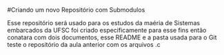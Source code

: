 #Criando um novo Repositório com Submodulos 

Esse repositório será usado para os estudos da maéria de  Sistemas embarcados da UFSC
foi criado especificamente para esse fins então conatara com dois documentos, esse README e a pasta usada para o Git teste 
o repositório da aula anterior com os arquivos .c